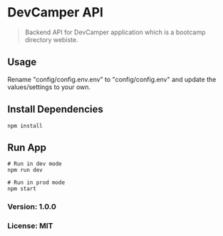 # DevCamper API

> Backend API for DevCamper application which is a bootcamp directory webiste.

## Usage

Rename "config/config.env.env" to "config/config.env" and update the values/settings to your own.

## Install Dependencies

```
npm install
```

## Run App

```
# Run in dev mode
npm run dev

# Run in prod mode
npm start
```

### Version: 1.0.0

### License: MIT
